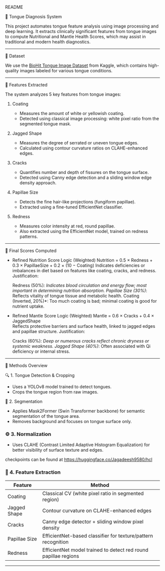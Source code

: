 README

🧠 Tongue Diagnosis System

This project automates tongue feature analysis using image processing and deep learning. It extracts clinically significant features from tongue images to compute Nutritional and Mantle Health Scores, which may assist in traditional and modern health diagnostics.

---

📸 Dataset

We use the [BioHit Tongue Image Dataset](https://www.kaggle.com/datasets) from Kaggle, which contains high-quality images labeled for various tongue conditions.

---

🧪 Features Extracted

The system analyzes 5 key features from tongue images:

1. Coating  
   - Measures the amount of white or yellowish coating.  
   - Detected using classical image processing: white pixel ratio from the segmented tongue mask.

2. Jagged Shape  
   - Measures the degree of serrated or uneven tongue edges.  
   - Calculated using contour curvature ratios on CLAHE-enhanced edges.

3. Cracks  
   - Quantifies number and depth of fissures on the tongue surface.  
   - Detected using Canny edge detection and a sliding window edge density approach.

4. Papillae Size  
   - Detects the fine hair-like projections (fungiform papillae).  
   - Extracted using a fine-tuned EfficientNet classifier.

5. Redness  
   - Measures color intensity at red, round papillae.  
   - Also extracted using the EfficientNet model, trained on redness patterns.

---

🧬 Final Scores Computed

- Refined Nutrition Score Logic (Weighted) 
  Nutrition = 0.5 × Redness + 0.3 × PapillaeSize + 0.2 × (10 − Coating)
  Indicates deficiencies or imbalances in diet based on features like coating, cracks, and redness.
  Justification:

  Redness (50%)*: Indicates blood circulation and energy flow; most important in determining nutrition absorption.
  Papillae Size (30%)*: Reflects vitality of tongue tissue and metabolic health.
  Coating (Inverted, 20%)*: Too much coating is bad; minimal coating is good for nutrient uptake.



- Refined Mantle Score Logic (Weighted)
  Mantle = 0.6 × Cracks + 0.4 × JaggedShape  
  Reflects protective barriers and surface health, linked to jagged edges and papillae structure.
  Justification:

  Cracks (60%)*: Deep or numerous cracks reflect chronic dryness or systemic weakness.
  Jagged Shape (40%)*: Often associated with Qi deficiency or internal stress.



---

🧠 Methods Overview

🔍 1. Tongue Detection & Cropping
- Uses a YOLOv8 model trained to detect tongues.
- Crops the tongue region from raw images.

🧼 2. Segmentation
- Applies Mask2Former (Swin Transformer backbone) for semantic segmentation of the tongue area.
- Removes background and focuses on tongue surface only.

### ⚙ 3. Normalization
- Uses CLAHE (Contrast Limited Adaptive Histogram Equalization) for better visibility of surface texture and edges.

checkpoints can be found at https://huggingface.co/Jagadeesh9580/hcl

### 🧾 4. Feature Extraction
| Feature        | Method                                                                 |
|----------------|------------------------------------------------------------------------|
| Coating        | Classical CV (white pixel ratio in segmented region)                   |
| Jagged Shape   | Contour curvature on CLAHE-enhanced edges                              |
| Cracks         | Canny edge detector + sliding window pixel density                     |
| Papillae Size  | EfficientNet-based classifier for texture/pattern recognition          |
| Redness        | EfficientNet model trained to detect red round papillae regions        |

---


<!-- export PYTHONPATH="$PYTHONPATH:/media/jag/volD/hcl" -->
